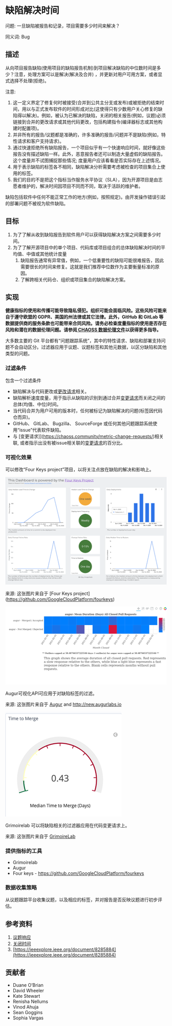 # 缺陷解决时间

问题: 一旦缺陷被报告和记录，项目需要多少时间来解决？ 

同义词: Bug 

## 描述
从向项目报告缺陷(使用项目的缺陷报告机制)到项目解决缺陷的中位数时间是多少？注意，处理方案可以是解决(解决及合并) ，并更新对用户可用方案，或者显式选择不处理(拒绝)。
 
注意: 
1. 这一定义界定了修复何时被接受(合并到公共主分支或发布)或被拒绝的结束时间，用以与正式发布软件的时间形成对比(这使得只有少数用户关心修复的缺陷得以解决)。例如，被认为已解决的缺陷，关闭的相关报告(例如，议题)必须链接到合并的更改请求或其他代码更改，包括构建指令(编译器标志或其他构建时配置项)。
2. 并非所有的报告/议题都是准确的，许多准确的报告/问题并不是缺陷(例如，特性请求和客户支持请求)。
3. 通过快速拒绝所有缺陷报告，一个项目似乎有一个快速响应时间，就好像这些报告没有描述缺陷一样。此外，恶意报告者还可以制造大量虚假的缺陷报告。这个度量并不试图捕捉那些情况; 度量用户应该看看是否实际存在上述情况。
4. 用于表示缺陷的标签各不相同，缺陷解决分析需要考虑被检查的项目集合上使用的标签。
5. 我们的目的不是把这个指标当作服务水平协议（SLA），因为开源项目是由志愿者维护的，解决时间因项目不同而不同，取决于活跃的维护者。

缺陷包括软件中任何不能正常工作的地方(例如，按照规定)。由开发操作错误引起的部署问题不被视为软件缺陷。

## 目标
1. 为了了解从收到缺陷报告到软件用户可以获得缺陷解决方案之间需要多少时间。
2. 为了了解开源项目中的单个项目、代码库或项目组合的总体缺陷解决时间的平均值、中值或其他统计度量
    1. 缺陷报告通常有异常值，例如，一个低重要性的缺陷可能很难报告，因此需要很长的时间来修复。这就是我们推荐中位数作为主要衡量标准的原因。
    2. 了解跨相关代码仓、组织或项目集合的缺陷解决方案。

## 实现
__健康指标的使用和传播可能导致隐私侵犯。组织可能会面临风险。这些风险可能来自于遵守欧盟的 GDPR、美国的州法律或其它法律。此外，GitHub 和 GitLab 等数据提供商的服务条款也可能带来合同风险。请务必检查度量指标的使用是否存在风险和潜在的数据伦理问题。请参阅[ CHAOSS 数据伦理文件](https://github.com/chaoss/metrics/tree/main/resources)以获得更多指导。__

大多数主要的 Git 平台都有“问题跟踪系统”，其中的特性请求、缺陷和部署支持问题不会自动区分。过滤器应用于议题、议题标签和其他元数据，以区分缺陷和其他类型的问题。

### 过滤条件 
包含一个过滤条件
* 缺陷解决与代码更改或[更改请求](https://chaoss.community/metric-change-requests/)相关。
* 缺陷解析速度度量，用于指示从缺陷的识别到通过合并[变更请求](https://chaoss.community/metric-change-requests/)而关闭之间的总体(均值、中位)时间。
* 当代码合并为用户可用的版本时，任何被标记为缺陷解决的问题(标签因代码仓而异)。
* GitHub、 GitLab、 Bugzilla、 SourceForge 或任何其他问题跟踪系统使用“issue”代表软件缺陷。
* 与 [变更请求]](https://chaoss.community/metric-change-requests/)相关联, 或者指示出没有被issue相关联的[变更请求](https://chaoss.community/metric-change-requests/)的百分比。 


### 可视化效果
可以修改“Four Keys project”项目，以将关注点放在缺陷的解决和影响上。



![Four Key Project](images/defect-resolution-time_four-key-project.png)

来源: 这张图片来自于 [Four Keys project] (https://github.com/GoogleCloudPlatform/fourkeys)


![Augur](images/defect-resolution-time_augur-api.png)


Augur可视化API可应用于对缺陷标签的过滤。 


来源: 这张图片来自于 [Augur](http://augur.chaoss.io/api/unstable/pull_request_reports/Average_PR_duration?repo_id=25440) and http://new.augurlabs.io 


![Grimoirelab](images/defect-resolution-time_grimoirelab-api.png)


Grimoirelab 可以将缺陷相关的过滤器应用在代码变更请求上。 

来源: 这张图片来自于 [GrimoireLab](https://bit.ly/3vftkc1)

### 提供指标的工具 

* Grimoirelab 
* Augur 
* Four keys - https://github.com/GoogleCloudPlatform/fourkeys


### 数据收集策略 
从议题跟踪平台收集议题，以及相应的标签，并对报告是否反映议题进行初步评估。

## 参考资料
1. [议题响应](https://chaoss.community/metric-issue-response-time/)
2. [关闭时间](https://chaoss.community/metric-time-to-close/)
3. [https://ieeexplore.ieee.org/document/8285884](https://ieeexplore.ieee.org/document/8285884) 

## 贡献者

* Duane O’Brian
* David Wheeler
* Kate Stewart
* Renisha Nellums
* Vinod Ahuja
* Sean Goggins
* Sophia Vargas

